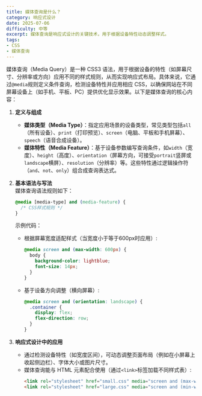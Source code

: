 ```yaml
---
title: 媒体查询是什么？
category: 响应式设计
date: 2025-07-06
difficulty: 中等
excerpt: 媒体查询是响应式设计的关键技术，用于根据设备特性动态调整样式。
tags:
- CSS
- 媒体查询
---
```

媒体查询（Media Query）是一种 CSS3 语法，用于根据设备的特性（如屏幕尺寸、分辨率或方向）应用不同的样式规则，从而实现响应式布局。具体来说，它通过`@media`规则定义条件查询，检测设备特性并应用相应 CSS，以确保网站在不同屏幕设备上（如手机、平板、PC）提供优化显示效果。以下是媒体查询的核心内容：

1. **定义与组成**  
   - **媒体类型（Media Type）**：指定应用场景的设备类型，常见类型包括`all`（所有设备）、`print`（打印预览）、`screen`（电脑、平板和手机屏幕）、`speech`（语音合成设备）。  
   - **媒体特性（Media Feature）**：基于设备参数编写查询条件，如`width`（宽度）、`height`（高度）、`orientation`（屏幕方向，可接受`portrait`竖屏或`landscape`横屏）、`resolution`（分辨率）等。这些特性通过逻辑操作符（`and`、`not`、`only`）组合成查询表达式。

2. **基本语法与写法**  
   媒体查询语法规则如下：  
   ```css
   @media [media-type] and (media-feature) {
     /* CSS样式规则 */
   }
   ```
   示例代码：  
   - 根据屏幕宽度适配样式（当宽度小于等于600px时应用）:
     ```css
     @media screen and (max-width: 600px) {
       body {
         background-color: lightblue;
         font-size: 14px;
       }
     }
     ```
   - 基于设备方向调整（横向屏幕）:
     ```css
     @media screen and (orientation: landscape) {
       .container {
         display: flex;
         flex-direction: row;
       }
     }
     ```

3. **响应式设计中的应用**  
   - 通过检测设备特性（如宽度区间），可动态调整页面布局（例如在小屏幕上收起侧边栏）、字体大小或图片尺寸。  
   - 媒体查询能与 HTML 元素配合使用（通过`<link>`标签加载不同样式表）:
     ```html
     <link rel="stylesheet" href="small.css" media="screen and (max-width: 768px)">
     <link rel="stylesheet" href="large.css" media="screen and (min-width: 769px)">
     ```
